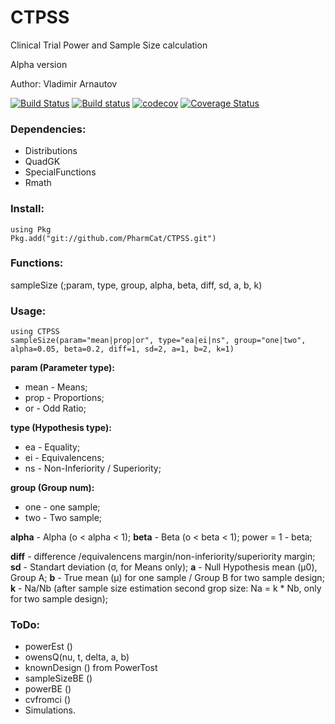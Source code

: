# CTPSS
 Clinical Trial Power and Sample Size calculation

Alpha version

Author: Vladimir Arnautov

[![Build Status](https://travis-ci.com/PharmCat/CTPSS.svg?branch=master)](https://travis-ci.com/PharmCat/CTPSS)
[![Build status](https://ci.appveyor.com/api/projects/status/c7x06t501eqjvd6s?svg=true)](https://ci.appveyor.com/project/PharmCat/ctpss)
[![codecov](https://codecov.io/gh/PharmCat/CTPSS/branch/master/graph/badge.svg)](https://codecov.io/gh/PharmCat/CTPSS)
[![Coverage Status](https://coveralls.io/repos/github/PharmCat/CTPSS/badge.svg?branch=master)](https://coveralls.io/github/PharmCat/CTPSS?branch=master)
### Dependencies:

 - Distributions
 - QuadGK
 - SpecialFunctions
 - Rmath

### Install:
```
using Pkg
Pkg.add("git://github.com/PharmCat/CTPSS.git")
```

### Functions:

sampleSize (;param, type, group, alpha, beta, diff, sd, a, b, k)

### Usage:
```
using CTPSS
sampleSize(param="mean|prop|or", type="ea|ei|ns", group="one|two", alpha=0.05, beta=0.2, diff=1, sd=2, a=1, b=2, k=1)

```

**param (Parameter type):**
- mean - Means;
- prop - Proportions;
- or - Odd Ratio;

**type (Hypothesis type):**
- ea - Equality;
- ei - Equivalencens;
- ns - Non-Inferiority / Superiority;

**group (Group num):**
- one - one sample;
- two - Two sample;

**alpha** - Alpha (o < alpha < 1);
**beta** - Beta (o < beta < 1); power = 1 - beta;

**diff** - difference /equivalencens margin/non-inferiority/superiority margin;
**sd** - Standart deviation (σ, for Means only);
**a** - Null Hypothesis mean (μ0), Group A;
**b** - True mean (μ) for one sample / Group B for two sample design;
**k** - Na/Nb (after sample size estimation second grop size: Na = k * Nb, only for two sample design);

### ToDo:

 - powerEst ()
 - owensQ(nu, t, delta, a, b)
 - knownDesign () from PowerTost
 -  sampleSizeBE ()
 - powerBE ()
 - cvfromci ()
 - Simulations.
